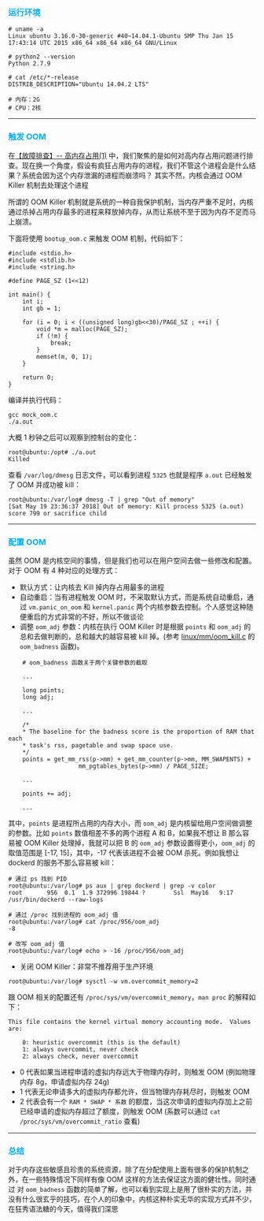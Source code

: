 ### <font color=#00b0f0>运行环境</font>

```
# uname -a
Linux ubuntu 3.16.0-30-generic #40~14.04.1-Ubuntu SMP Thu Jan 15 17:43:14 UTC 2015 x86_64 x86_64 x86_64 GNU/Linux

# python2 --version
Python 2.7.9

# cat /etc/*-release
DISTRIB_DESCRIPTION="Ubuntu 14.04.2 LTS"

# 内存：2G
# CPU：2核
```

---

### <font color=#00b0f0>触发 OOM</font>

在[【故障排查】-- 高内存占用(1)](https://github.com/hsxhr-10/blog/blob/master/Linux/%E3%80%90%E6%95%85%E9%9A%9C%E6%8E%92%E6%9F%A5%E3%80%91--%20%E9%AB%98%E5%86%85%E5%AD%98%E5%8D%A0%E7%94%A8(1).md)
中，我们聚焦的是如何对高内存占用问题进行排查。现在换一个角度，假设有疯狂占用内存的进程，我们不管这个进程会是什么结果？系统会因为这个内存泄漏的进程而崩溃吗？
其实不然，内核会通过 OOM Killer 机制去处理这个进程

所谓的 OOM Killer 机制就是系统的一种自我保护机制，当内存严重不足时，内核通过杀掉占用内存最多的进程来释放掉内存，从而让系统不至于因为内存不足而马上崩溃。

下面将使用 `bootup_oom.c` 来触发 OOM 机制，代码如下：

```
#include <stdio.h>
#include <stdlib.h>
#include <string.h>

#define PAGE_SZ (1<<12)

int main() {
    int i;
    int gb = 1;

    for (i = 0; i < ((unsigned long)gb<<30)/PAGE_SZ ; ++i) {
        void *m = malloc(PAGE_SZ);
        if (!m) {
            break;
        }
        memset(m, 0, 1);
    }

    return 0;
}
```

编译并执行代码：

```
gcc mock_oom.c
./a.out
```

大概 1 秒钟之后可以观察到控制台的变化：

```
root@ubuntu:/opt# ./a.out 
Killed
```

查看 `/var/log/dmesg` 日志文件，可以看到进程 `5325` 也就是程序 `a.out` 已经触发了 OOM 并成功被 kill：

```
root@ubuntu:/var/log# dmesg -T | grep "Out of memory"
[Sat May 19 23:36:37 2018] Out of memory: Kill process 5325 (a.out) score 799 or sacrifice child
```

---

### <font color=#00b0f0>配置 OOM</font>

虽然 OOM 是内核空间的事情，但是我们也可以在用户空间去做一些修改和配置。对于 OOM 有 4 种对应的处理方式：

- 默认方式：让内核去 Kill 掉内存占用最多的进程
- 自动重启：当有进程触发 OOM 时，不采取默认方式，而是系统自动重启，通过 `vm.panic_on_oom` 和 `kernel.panic` 两个内核参数去控制。个人感觉这种随便重启的方式非常的不好，所以不做谈论
- 调整 `oom_adj` 参数：内核在执行 OOM Killer 时是根据 `points` 和 `oom_adj` 的总和去做判断的，总和越大的越容易被 kill 掉。(参考 [linux/mm/oom_kill.c](https://github.com/torvalds/linux/blob/master/mm/oom_kill.c) 的 `oom_badness` 函数)。

```
	# oom_badness 函数关于两个关键参数的截取

	...

	long points;
	long adj;

	...

	/*
	* The baseline for the badness score is the proportion of RAM that each
	* task's rss, pagetable and swap space use.
	*/
	points = get_mm_rss(p->mm) + get_mm_counter(p->mm, MM_SWAPENTS) +
					mm_pgtables_bytes(p->mm) / PAGE_SIZE;

	...

	points += adj;

	...

```

其中，`points` 是进程所占用的内存大小，而 `oom_adj` 是内核留给用户空间做调整的参数。比如 `points` 数值相差不多的两个进程 A 和 B，如果我不想让 B 那么容易被 OOM Killer 处理掉，我就可以把 B 的 `oom_adj` 参数设置得更小，`oom_adj` 的取值范围是 [-17, 15]，其中，-17 代表该进程不会被 OOM 杀死。例如我想让 dockerd 的服务不那么容易被 kill：

```
# 通过 ps 找到 PID
root@ubuntu:/var/log# ps aux | grep dockerd | grep -v color
root       956  0.1  1.9 372996 19844 ?        Ssl  May16   9:17 /usr/bin/dockerd --raw-logs

# 通过 /proc 找到进程的 oom_adj 值
root@ubuntu:/var/log# cat /proc/956/oom_adj
-8

# 改写 oom_adj 值
root@ubuntu:/var/log# echo > -16 /proc/956/oom_adj
```

- 关闭 OOM Killer：非常不推荐用于生产环境

```
root@ubuntu:/var/log# sysctl -w vm.overcommit_memory=2
```

跟 OOM 相关的配置还有 `/proc/sys/vm/overcommit_memory`，`man proc` 的解释如下：

```
This file contains the kernel virtual memory accounting mode.  Values are:

	0: heuristic overcommit (this is the default)
	1: always overcommit, never check
	2: always check, never overcommit
```

- 0 代表如果当进程申请的虚拟内存远大于物理内存时，则触发 OOM (例如物理内存 8g，申请虚拟内存 24g)
- 1 代表无论申请多大的虚拟内存都允许，但当物理内存耗尽时，则触发 OOM
- 2 代表会有一个 `RAM * SWAP * 系数` 的额度，当这次申请的虚拟内存加上之前已经申请的虚拟内存超过了额度，则触发 OOM (系数可以通过 `cat /proc/sys/vm/overcommit_ratio` 查看)

---

### <font color=#00b0f0>总结</font>

对于内存这些敏感且珍贵的系统资源，除了在分配使用上面有很多的保护机制之外，在一些特殊情况下同样有像 OOM 这样的方法去保证这方面的健壮性。同时通过
对 `oom_badness` 函数的简单了解，也可以看到实现上是用了很朴实的方法，并没有什么很玄乎的技巧，在个人的印象中，内核这种朴实无华的实现方式并不少，在狂秀语法糖的今天，值得我们深思
